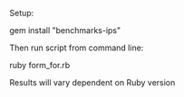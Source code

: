 Setup:

gem install "benchmarks-ips"

Then run script from command line:

ruby form_for.rb

Results will vary dependent on Ruby version
